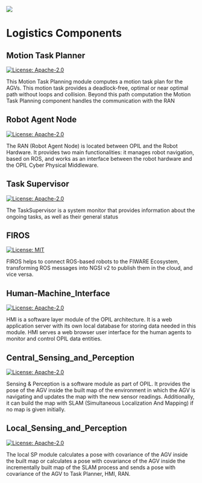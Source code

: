 ![](https://avatars.githubusercontent.com/u/68951837?s=200&v=4)

# Logistics Components

## Motion Task Planner

[![License: Apache-2.0](https://img.shields.io/github/license/ramp-eu/Motion_Task_Planner.svg)](https://opensource.org/licenses/Apache-2.0)

This Motion Task Planning module computes a motion task plan for the AGVs. This motion task provides a deadlock-free, optimal or near optimal path without loops and collision. Beyond this path computation the Motion Task Planning component handles the communication with the RAN

## Robot Agent Node

[![License: Apache-2.0](https://img.shields.io/github/license/ramp-eu/Robot_Agent_Node.svg)](https://opensource.org/licenses/Apache-2.0)

The RAN (Robot Agent Node) is located between OPIL and the Robot Hardware. It provides two main functionalities: it manages robot navigation, based on ROS, and works as an interface between the robot hardware and the OPIL Cyber Physical Middleware.

## Task Supervisor

[![License: Apache-2.0](https://img.shields.io/github/license/ramp-eu/Task_Supervisor.svg)](https://opensource.org/licenses/Apache-2.0)

The TaskSupervisor is a system monitor that provides information about the ongoing tasks, as well as their general status


## FIROS

[![License: MIT](https://img.shields.io/github/license/ramp-eu/FIROS.svg)](https://opensource.org/licenses/MIT)

FIROS helps to connect ROS-based robots to the FIWARE Ecosystem, transforming ROS messages into NGSI v2 to publish them in the cloud, and vice versa.


## Human-Machine_Interface

[![License: Apache-2.0](https://img.shields.io/github/license/ramp-eu/Human-Machine_Interface.svg)](https://opensource.org/licenses/Apache-2.0)

HMI is a software layer module of the OPIL architecture. It is a web application server with its own local database for storing data needed in this module. HMI serves a web browser user interface for the human agents to monitor and control OPIL data entities.

## Central_Sensing_and_Perception

[![License: Apache-2.0](https://img.shields.io/github/license/ramp-eu/Central_Sensing_and_Perception.svg)](https://opensource.org/licenses/Apache-2.0)

Sensing & Perception is a software module as part of OPIL. It provides the pose of the AGV inside the built map of the environment in which the AGV is navigating and updates the map with the new sensor readings. Additionally, it can build the map with SLAM (Simultaneous Localization And Mapping) if no map is given initially.


## Local_Sensing_and_Perception

[![License: Apache-2.0](https://img.shields.io/github/license/ramp-eu/Local_Sensing_and_Perception.svg)](https://opensource.org/licenses/Apache-2.0)

The local SP module calculates a pose with covariance of the AGV inside the built map or calculates a pose with covariance of the AGV inside the incrementally built map of the SLAM process and sends a pose with covariance of the AGV to Task Planner, HMI, RAN.

